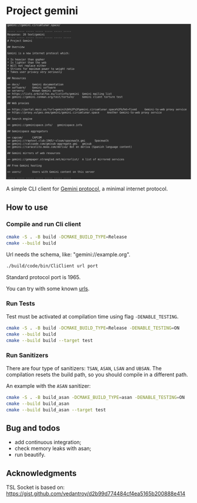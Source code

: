 # Project gemini

![CLI use of gemini](Picture.png)

A simple CLI client for [Gemini protocol](https://gemini.circumlunar.space/), a minimal internet protocol.

## How to use 

### Compile and run Cli client

``` bash
cmake -S . -B build -DCMAKE_BUILD_TYPE=Release
cmake --build build
```

Url needs the schema, like: "gemini://example.org".

``` bash
./build/code/bin/CliClient url port
```

Standard protocol port is 1965.

You can try with some known [urls](https://gemini.circumlunar.space/servers/).


### Run Tests

Test must be activated at compilation time using flag ```-DENABLE_TESTING```.

``` bash
cmake -S . -B build -DCMAKE_BUILD_TYPE=Release -DENABLE_TESTING=ON
cmake --build build 
cmake --build build --target test
```

### Run Sanitizers

There are four type of sanitizers: ```TSAN```, ```ASAN```, ```LSAN``` and ```UBSAN```.
The compilation resets the build path, so you should compile in a different path.

An example with the ```ASAN``` sanitizer:
``` bash
cmake -S . -B build_asan -DCMAKE_BUILD_TYPE=asan -DENABLE_TESTING=ON
cmake --build build_asan
cmake --build build_asan --target test
```

## Bug and todos

* add continuous integration;
* check memory leaks with asan;
* run beautify.


## Acknowledgments 

TSL Socket is based on: https://gist.github.com/vedantroy/d2b99d774484cf4ea5165b200888e414